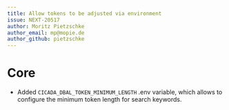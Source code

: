 ```yaml
---
title: Allow tokens to be adjusted via environment
issue: NEXT-20517
author: Moritz Pietzschke
author_email: mp@mopie.de
author_github: pietzschke
---
```

# Core
* Added `CICADA_DBAL_TOKEN_MINIMUM_LENGTH` .env variable, which allows to configure the minimum token length for search keywords.
